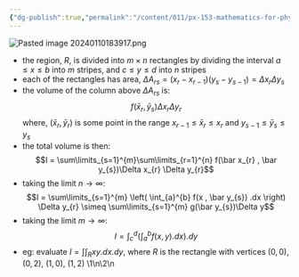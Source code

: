 ```yaml
---
{"dg-publish":true,"permalink":"/content/011/px-153-mathematics-for-physicists/term-2/px-153-i-integration/px-153-i3-domain-of-integration/","noteIcon":"1","created":"2025-08-27T13:14:05.077+01:00","updated":"2024-11-26T19:38:05.000+00:00"}
---
```


![Pasted image 20240110183917.png](/img/user/pics/Pasted%20image%2020240110183917.png) 
- the region, $R$, is divided into $m\times n$ rectangles by dividing the interval $a \leq x \leq b$ into $m$ stripes, and $c \leq y \leq d$ into $n$ stripes
- each of the rectangles has area, $\Delta A_{rs} = (x_{r}-x_{r-1})(y_{s}-y_{s-1}) = \Delta x_{r} \Delta y_{s}$
- the volume of the column above $\Delta A_{rs}$ is: 
$$f(\bar x_{r} , \bar y_{s})\Delta x_{r} \Delta y_{r}$$
		where, $(\bar x_{r} , \bar y_{r})$ is some point in the range $x_{r-1} \leq \bar x_{r} \leq x_{r}$ and $y_{s-1} \leq \bar y_{s} \leq y_{s}$
- the total volume is then: 
$$I = \sum\limits_{s=1}^{m}\sum\limits_{r=1}^{n} f(\bar x_{r} , \bar y_{s})\Delta x_{r} \Delta y_{r}$$
- taking the limit $n\to \infty$: 
$$I = \sum\limits_{s=1}^{m} \left( \int_{a}^{b} f(x , \bar y_{s}) .dx \right) \Delta y_{r} \simeq \sum\limits_{s=1}^{m} g(\bar y_{s})\Delta y$$
- taking the limit $m\to \infty$: 
$$I = \int_{c}^{d} \left(\int_{a}^{b} f(x, y) .dx \right) .dy$$
- eg: evaluate $I = \int\int_{R} xy.dx.dy$, where $R$ is the rectangle with vertices $(0,0)$, $(0,2)$, $(1,0)$, $(1,2)$
\1\n\2\n